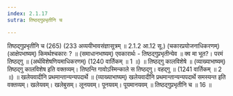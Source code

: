 ```yaml
---
index: 2.1.17
sutra: तिष्ठद्गुप्रभृतीनि च

---
```

 तिष्ठद्गुप्रभृतीनि च (265) (233 अव्ययीभावसंज्ञासूत्रम् ॥ 2.1.2 आ.12 सू.) (चकारप्रयोजनाधिकरणम्) (आक्षेपभाष्यम्) किमर्थश्चकारः ? ॥ (समाधानभाष्यम्) एवकारार्थः - तिष्ठद्गुप्रभृतीन्येव ॥ क्व मा भूत?। परमं तिष्ठद्गु ॥ (अर्थविशेषणियमाधिकरणम्) (1240 वार्तिकम् ॥ 1 ॥) ॥ तिष्ठद्गु कालविशेषे ॥ (व्याख्याभाष्यम्) तिष्ठद्गु कालविशेष इति वक्तव्यम्। तिष्ठन्ति गावोऽस्मिन्काले स तिष्ठद्गु। वहद्गु ॥ (1241 वार्तिकम् ॥ 2 ॥) ॥ खलेयवादीनि प्रथमान्तान्यन्यपदार्थे ॥ (व्याख्याभाष्यम्) खलेयवादीनि प्रथमान्तान्यन्यपदार्थे समस्यन्त इति वक्तव्यम्। खलेयवम्। खलेबुसम्। लूनयवम्। पूनयवम्। पूयमानयवम् ॥ तिष्ठद्गुप्रभृतीनि च ॥ 16 ॥ 